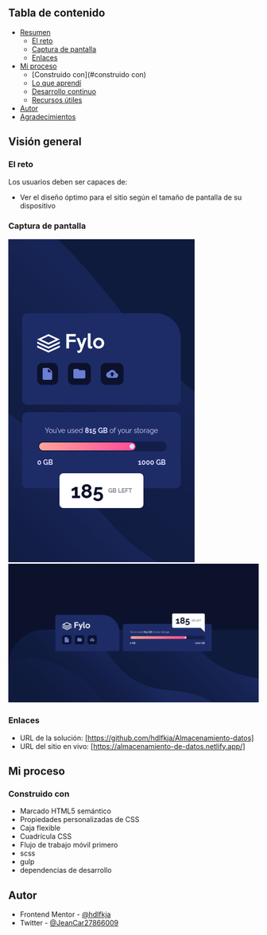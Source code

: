## Tabla de contenido

- [Resumen](#resumen)
  - [El reto](#el-reto)
  - [Captura de pantalla](#captura-de-pantalla)
  - [Enlaces](#enlaces)
- [Mi proceso](#mi-proceso)
  - [Construido con](#construido con)
  - [Lo que aprendí](#lo-que-aprendí)
  - [Desarrollo continuo](#desarrollo-continuo)
  - [Recursos útiles](#recursos-útiles)
- [Autor](#autor)
- [Agradecimientos](#agradecimientos)

## Visión general

### El reto

Los usuarios deben ser capaces de:

- Ver el diseño óptimo para el sitio según el tamaño de pantalla de su dispositivo

### Captura de pantalla

![](./Dise%C3%B1o-mobil.png)
![](./Dise%C3%B1o%20Escritorio.png)

### Enlaces

- URL de la solución: [https://github.com/hdlfkja/Almacenamiento-datos]
- URL del sitio en vivo: [https://almacenamiento-de-datos.netlify.app/]

## Mi proceso

### Construido con

- Marcado HTML5 semántico
- Propiedades personalizadas de CSS
- Caja flexible
- Cuadrícula CSS
- Flujo de trabajo móvil primero
- scss
- gulp
- dependencias de desarrollo

## Autor

- Frontend Mentor - [@hdlfkja](https://www.frontendmentor.io/profile/hdlfkja)
- Twitter - [@JeanCar27866009](https://twitter.com/JeanCar27866009)
